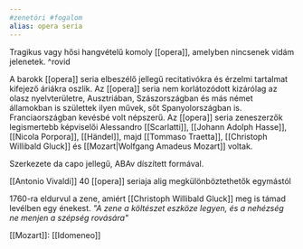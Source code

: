 ```yaml
---
#zenetöri #fogalom
alias: opera seria
---
```

Tragikus vagy hősi hangvételű komoly [[opera]], amelyben nincsenek vidám jelenetek. ^rovid

A barokk [[opera]] seria elbeszélő jellegű recitativókra és érzelmi tartalmat kifejező áriákra oszlik. Az [[opera]] seria nem korlátozódott kizárólag az olasz nyelvterületre, Ausztriában, Szászországban és más német államokban is születtek ilyen művek, sőt Spanyolországban is. Franciaországban kevésbé volt népszerű. Az [[opera]] seria zeneszerzők legismertebb képviselői Alessandro [[Scarlatti]], [[Johann Adolph Hasse]], [[Nicola Porpora]], [[Händel]], majd [[Tommaso Traetta]], [[Christoph Willibald Gluck]] és [[Mozart|Wolfgang Amadeus Mozart]] voltak.

Szerkezete da capo jellegű, ABAv díszített formával.

[[Antonio Vivaldi]] 40 [[opera]] seriaja alig megkülönböztethetők egymástól

1760-ra eldurvul a zene, amiért [[Christoph Willibald Gluck]] meg is támad levélben egy énekest. *"A zene a költészet eszköze legyen, és a nehézség ne menjen a szépség rovására"*

[[Mozart]]: [[Idomeneo]]